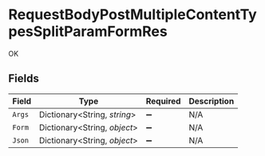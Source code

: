 # RequestBodyPostMultipleContentTypesSplitParamFormRes

OK


## Fields

| Field                        | Type                         | Required                     | Description                  |
| ---------------------------- | ---------------------------- | ---------------------------- | ---------------------------- |
| `Args`                       | Dictionary<String, *string*> | :heavy_minus_sign:           | N/A                          |
| `Form`                       | Dictionary<String, *object*> | :heavy_minus_sign:           | N/A                          |
| `Json`                       | Dictionary<String, *object*> | :heavy_minus_sign:           | N/A                          |